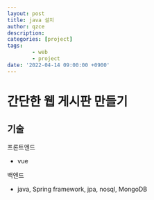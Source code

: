 ```yaml
---
layout: post
title: java 설치
author: qzce
description: 
categories: [project]
tags: 
        - web
        - project
date: '2022-04-14 09:00:00 +0900'
---
```


# 간단한 웹 게시판 만들기

## 기술

프론트엔드 

- vue


백엔드

- java, Spring framework, jpa, nosql, MongoDB